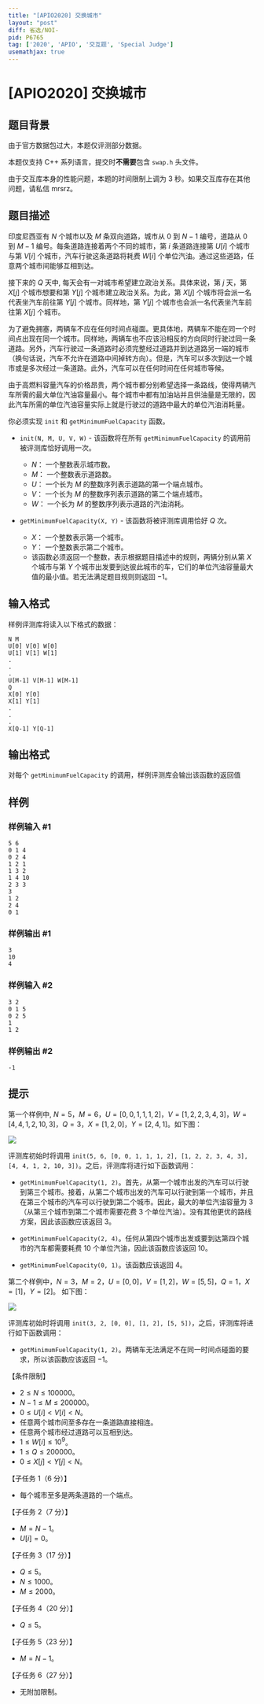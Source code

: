```yaml
---
title: "[APIO2020] 交换城市"
layout: "post"
diff: 省选/NOI-
pid: P6765
tag: ['2020', 'APIO', '交互题', 'Special Judge']
usemathjax: true
---
```


# [APIO2020] 交换城市
## 题目背景

由于官方数据包过大，本题仅评测部分数据。

本题仅支持 C++ 系列语言，提交时**不需要**包含 `swap.h` 头文件。

由于交互库本身的性能问题，本题的时间限制上调为 $3$ 秒。如果交互库存在其他问题，请私信 mrsrz。
## 题目描述

印度尼西亚有 $N$ 个城市以及 $M$ 条双向道路，城市从 $0$ 到 $N - 1$ 编号，道路从 $0$ 到 $M - 1$ 编号。每条道路连接着两个不同的城市，第 $i$ 条道路连接第 $U[i]$ 个城市与第 $V[i]$ 个城市，汽车行驶这条道路将耗费 $W[i]$ 个单位汽油。通过这些道路，任意两个城市间能够互相到达。

接下来的 $Q$ 天中, 每天会有一对城市希望建立政治关系。具体来说，第 $j$ 天，第 $X[j]$ 个城市想要和第 $Y[j]$ 个城市建立政治关系。为此，第 $X[j]$ 个城市将会派一名代表坐汽车前往第 $Y[j]$ 个城市。同样地，第 $Y[j]$ 个城市也会派一名代表坐汽车前往第 $X[j]$ 个城市。

为了避免拥塞，两辆车不应在任何时间点碰面。更具体地，两辆车不能在同一个时间点出现在同一个城市。同样地，两辆车也不应该沿相反的方向同时行驶过同一条道路。另外，汽车行驶过一条道路时必须完整经过道路并到达道路另一端的城市（换句话说，汽车不允许在道路中间掉转方向）。但是，汽车可以多次到达一个城市或是多次经过一条道路。此外，汽车可以在任何时间在任何城市等候。

由于高燃料容量汽车的价格昂贵，两个城市都分别希望选择一条路线，使得两辆汽车所需的最大单位汽油容量最小。每个城市中都有加油站并且供油量是无限的，因此汽车所需的单位汽油容量实际上就是行驶过的道路中最大的单位汽油消耗量。

你必须实现 `init` 和 `getMinimumFuelCapacity` 函数。

- `init(N, M, U, V, W)` - 该函数将在所有 `getMinimumFuelCapacity` 的调用前被评测库恰好调用一次。
	- $N$： 一个整数表示城市数。
	- $M$： 一个整数表示道路数。
	- $U$： 一个长为 $M$ 的整数序列表示道路的第一个端点城市。
	- $V$： 一个长为 $M$ 的整数序列表示道路的第二个端点城市。
	- $W$： 一个长为 $M$ 的整数序列表示道路的汽油消耗。

- `getMinimumFuelCapacity(X, Y)` - 该函数将被评测库调用恰好 $Q$ 次。
	- $X$： 一个整数表示第一个城市。
	- $Y$： 一个整数表示第二个城市。
	- 该函数必须返回一个整数，表示根据题目描述中的规则，两辆分别从第 $X$ 个城市与第 $Y$ 个城市出发要到达彼此城市的车，它们的单位汽油容量最大值的最小值。若无法满足题目规则则返回 $−1$。
## 输入格式

样例评测库将读入以下格式的数据： 

```
N M
U[0] V[0] W[0]
U[1] V[1] W[1]
.
.
.
U[M-1] V[M-1] W[M-1]
Q
X[0] Y[0]
X[1] Y[1]
.
.
.
X[Q-1] Y[Q-1]
```
## 输出格式

对每个 `getMinimumFuelCapacity` 的调用，样例评测库会输出该函数的返回值
## 样例

### 样例输入 #1
```
5 6
0 1 4
0 2 4
1 2 1
1 3 2
1 4 10
2 3 3
3
1 2
2 4
0 1

```
### 样例输出 #1
```
3
10
4

```
### 样例输入 #2
```
3 2
0 1 5
0 2 5
1
1 2

```
### 样例输出 #2
```
-1

```
## 提示

第一个样例中, $N = 5$，$M = 6$，$U = [0, 0, 1, 1, 1, 2]$，$V = [1, 2, 2, 3, 4, 3]$，$W =
[4, 4, 1, 2, 10, 3]$，$Q = 3$，$X = [1, 2, 0]$，$Y = [2, 4, 1]$。如下图：

![](https://cdn.luogu.com.cn/upload/image_hosting/j3x1idy8.png)

评测库初始时将调用 `init(5, 6, [0, 0, 1, 1, 1, 2], [1, 2, 2, 3, 4, 3],[4, 4, 1, 2, 10, 3])`。之后，评测库将进行如下函数调用：

- `getMinimumFuelCapacity(1, 2)`。首先，从第一个城市出发的汽车可以行驶到第三个城市。接着，从第二个城市出发的汽车可以行驶到第一个城市，并且在第三个城市的汽车可以行驶到第二个城市。因此，最大的单位汽油容量为 $3$ （从第三个城市到第二个城市需要花费 $3$ 个单位汽油）。没有其他更优的路线方案，因此该函数应该返回 $3$。

- `getMinimumFuelCapacity(2, 4)`。任何从第四个城市出发或要到达第四个城市的汽车都需要耗费 $10$ 个单位汽油，因此该函数应该返回 $10$。

- `getMinimumFuelCapacity(0, 1)`。该函数应该返回 $4$。

第二个样例中，$N = 3$，$M = 2$，$U = [0, 0]$，$V = [1, 2]$，$W = [5, 5]$，$Q = 1$，$X = [1]$，$Y = [2]$。 如下图：

![](https://cdn.luogu.com.cn/upload/image_hosting/3df9k1og.png)

评测库初始时将调用 `init(3, 2, [0, 0], [1, 2], [5, 5])`，之后，评测库将进行如下函数调用：

- `getMinimumFuelCapacity(1, 2)`。两辆车无法满足不在同一时间点碰面的要求，所以该函数应该返回 $-1$。

【条件限制】

- $2 \leq N \leq 100 000$。
- $N - 1 \leq M \leq 200 000$。
- $0 \leq U[i] < V [i] < N$。
- 任意两个城市间至多存在一条道路直接相连。
- 任意两个城市经过道路可以互相到达。
- $1 \leq W[i] \leq 10^9$。
- $1 \leq Q \leq 200 000$。
- $0 \leq X[j] < Y [j] < N$。

【子任务 $1$（$6$ 分）】

- 每个城市至多是两条道路的一个端点。

【子任务 $2$（$7$ 分）】

- $M = N - 1$。
- $U[i] = 0$。

【子任务 $3$（$17$ 分）】

- $Q \leq 5$。
- $N \leq 1 000$。
- $M \leq 2 000$。

【子任务 $4$（$20$ 分）】

- $Q \leq 5$。

【子任务 $5$（$23$ 分）】

- $M = N - 1$。

【子任务 $6$（$27$ 分）】

- 无附加限制。

